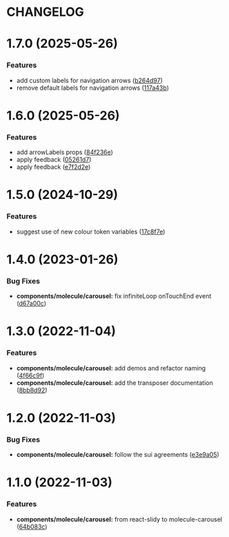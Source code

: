 # CHANGELOG

# 1.7.0 (2025-05-26)


### Features

* add custom labels for navigation arrows ([b264d97](https://github.com/SUI-Components/sui-components/commit/b264d978a212df61de6234324b502a0e14b2e95b))
* remove default labels for navigation arrows ([117a43b](https://github.com/SUI-Components/sui-components/commit/117a43b81d5aa2d1c4afb7acc786430877d1fd57))



# 1.6.0 (2025-05-26)


### Features

* add arrowLabels props ([84f236e](https://github.com/SUI-Components/sui-components/commit/84f236e7abf8b57c38512dcbee1dd17c46af646b))
* apply feedback ([05261d7](https://github.com/SUI-Components/sui-components/commit/05261d7fab71fdaeb47eb5ab92afbce5c929ae67))
* apply feedback ([e7f2d2e](https://github.com/SUI-Components/sui-components/commit/e7f2d2ed53ad2a045948d9d69995f8e738daab7a))



# 1.5.0 (2024-10-29)


### Features

* suggest use of new colour token variables ([17c8f7e](https://github.com/SUI-Components/sui-components/commit/17c8f7e90079af2b7d1436b79949bee4f4672681))



# 1.4.0 (2023-01-26)


### Bug Fixes

* **components/molecule/carousel:** fix infiniteLoop onTouchEnd event ([d67a00c](https://github.com/SUI-Components/sui-components/commit/d67a00cfc209686c6f67e2d90ef5fb95bb293fc7))



# 1.3.0 (2022-11-04)


### Features

* **components/molecule/carousel:** add demos and refactor naming ([4f66c9f](https://github.com/SUI-Components/sui-components/commit/4f66c9fa3a8abbab91a1f4fb27ccdd0f2240b598))
* **components/molecule/carousel:** add the transposer documentation ([8bb8d92](https://github.com/SUI-Components/sui-components/commit/8bb8d920110ee156044a3e52b5164d7f9b39186f))



# 1.2.0 (2022-11-03)


### Bug Fixes

* **components/molecule/carousel:** follow the sui agreements ([e3e9a05](https://github.com/SUI-Components/sui-components/commit/e3e9a05307d01a7f64c84bc6da2b5c17eaea1374))



# 1.1.0 (2022-11-03)


### Features

* **components/molecule/carousel:** from react-slidy to molecule-carousel ([64b083c](https://github.com/SUI-Components/sui-components/commit/64b083c0f38b619dcd3bb03c63781d1a9b7d2bfb))